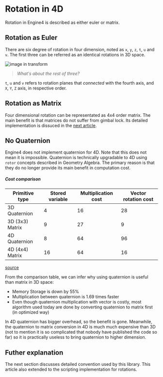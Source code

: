 # Rotation in 4D

Rotation in Engine4 is described as either euler or matrix.

## Rotation as Euler

There are six degree of rotation in four dimension, noted as `x`, `y`, `z`, `t`, `u` and `v`. The first three can be referred as an identical rotations in 3D space.

![image in transform](~/images/inspector-euler.png)

> *What's about the rest of three?*

`t`, `u` and `v` refers to rotation planes that *connected* with the fourth axis, and `X`, `Y`, `Z` axis, in respective order.

## Rotation as Matrix

Four dimensional rotation can be representated as 4x4 order matrix. The main benefit is that matrices do not suffer from gimbal lock. Its detailed implementation is dissuced in the [next article](notation.md).

## No Quaternion

Engine4 does not implement quaternion for 4D. Note that this does not mean it is impossible. Quaternion is technically upgradable to 4D using `rotor` concepts described in Geometry Algebra. The primary reason is that they do no longer provide its main benefit in computation cost.

##### Cost comparison

|Primitive type|Stored variable|Multiplication cost|Vector rotation cost|
|---|---|---|---|
|3D Quaternion|4|16|28|
|3D (3x3) Matrix|9|27|9|
|4D Quaternion|8|64|96|
|4D (4x4) Matrix|16|64|16|

[source](https://www.av8n.com/physics/rotations.htm)

From the comparison table, we can infer why using quaternion is useful than matrix in 3D space:

+ Memory Storage is down by 55%
+ Multiplication between quaternion is 1.69 times faster
+ Even though quaternion multiplication with vector is costly, most algorithm used today are done by converting quaternion to matrix first (in optimized way)

In 4D quaternion has bigger overhead, so the benefit is gone. Meanwhile, the quaternion to matrix conversion in 4D is much much expensive than 3D (not to mention it is so complicated that nobody have published the code so far) so it is practically useless to bring quaternion to higher dimension.

## Futher explanation

The next section discusses detailed convention used by this library. This article also extended to the scripting implementation for rotations.
